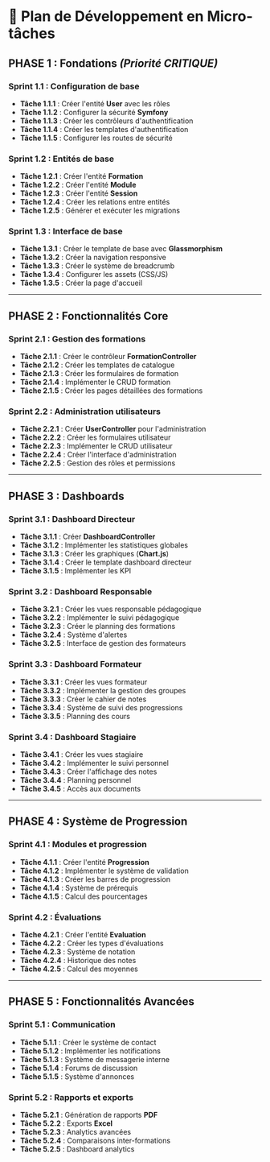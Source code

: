 # 🎯 Plan de Développement en Micro-tâches

## PHASE 1 : Fondations _(Priorité CRITIQUE)_

### Sprint 1.1 : Configuration de base
- **Tâche 1.1.1** : Créer l'entité **User** avec les rôles
- **Tâche 1.1.2** : Configurer la sécurité **Symfony**
- **Tâche 1.1.3** : Créer les contrôleurs d'authentification
- **Tâche 1.1.4** : Créer les templates d'authentification
- **Tâche 1.1.5** : Configurer les routes de sécurité

### Sprint 1.2 : Entités de base
- **Tâche 1.2.1** : Créer l'entité **Formation**
- **Tâche 1.2.2** : Créer l'entité **Module**
- **Tâche 1.2.3** : Créer l'entité **Session**
- **Tâche 1.2.4** : Créer les relations entre entités
- **Tâche 1.2.5** : Générer et exécuter les migrations

### Sprint 1.3 : Interface de base
- **Tâche 1.3.1** : Créer le template de base avec **Glassmorphism**
- **Tâche 1.3.2** : Créer la navigation responsive
- **Tâche 1.3.3** : Créer le système de breadcrumb
- **Tâche 1.3.4** : Configurer les assets (CSS/JS)
- **Tâche 1.3.5** : Créer la page d'accueil

---

## PHASE 2 : Fonctionnalités Core

### Sprint 2.1 : Gestion des formations
- **Tâche 2.1.1** : Créer le contrôleur **FormationController**
- **Tâche 2.1.2** : Créer les templates de catalogue
- **Tâche 2.1.3** : Créer les formulaires de formation
- **Tâche 2.1.4** : Implémenter le CRUD formation
- **Tâche 2.1.5** : Créer les pages détaillées des formations

### Sprint 2.2 : Administration utilisateurs
- **Tâche 2.2.1** : Créer **UserController** pour l'administration
- **Tâche 2.2.2** : Créer les formulaires utilisateur
- **Tâche 2.2.3** : Implémenter le CRUD utilisateur
- **Tâche 2.2.4** : Créer l'interface d'administration
- **Tâche 2.2.5** : Gestion des rôles et permissions

---

## PHASE 3 : Dashboards

### Sprint 3.1 : Dashboard Directeur
- **Tâche 3.1.1** : Créer **DashboardController**
- **Tâche 3.1.2** : Implémenter les statistiques globales
- **Tâche 3.1.3** : Créer les graphiques (**Chart.js**)
- **Tâche 3.1.4** : Créer le template dashboard directeur
- **Tâche 3.1.5** : Implémenter les KPI

### Sprint 3.2 : Dashboard Responsable
- **Tâche 3.2.1** : Créer les vues responsable pédagogique
- **Tâche 3.2.2** : Implémenter le suivi pédagogique
- **Tâche 3.2.3** : Créer le planning des formations
- **Tâche 3.2.4** : Système d'alertes
- **Tâche 3.2.5** : Interface de gestion des formateurs

### Sprint 3.3 : Dashboard Formateur
- **Tâche 3.3.1** : Créer les vues formateur
- **Tâche 3.3.2** : Implémenter la gestion des groupes
- **Tâche 3.3.3** : Créer le cahier de notes
- **Tâche 3.3.4** : Système de suivi des progressions
- **Tâche 3.3.5** : Planning des cours

### Sprint 3.4 : Dashboard Stagiaire
- **Tâche 3.4.1** : Créer les vues stagiaire
- **Tâche 3.4.2** : Implémenter le suivi personnel
- **Tâche 3.4.3** : Créer l'affichage des notes
- **Tâche 3.4.4** : Planning personnel
- **Tâche 3.4.5** : Accès aux documents

---

## PHASE 4 : Système de Progression

### Sprint 4.1 : Modules et progression
- **Tâche 4.1.1** : Créer l'entité **Progression**
- **Tâche 4.1.2** : Implémenter le système de validation
- **Tâche 4.1.3** : Créer les barres de progression
- **Tâche 4.1.4** : Système de prérequis
- **Tâche 4.1.5** : Calcul des pourcentages

### Sprint 4.2 : Évaluations
- **Tâche 4.2.1** : Créer l'entité **Evaluation**
- **Tâche 4.2.2** : Créer les types d'évaluations
- **Tâche 4.2.3** : Système de notation
- **Tâche 4.2.4** : Historique des notes
- **Tâche 4.2.5** : Calcul des moyennes

---

## PHASE 5 : Fonctionnalités Avancées

### Sprint 5.1 : Communication
- **Tâche 5.1.1** : Créer le système de contact
- **Tâche 5.1.2** : Implémenter les notifications
- **Tâche 5.1.3** : Système de messagerie interne
- **Tâche 5.1.4** : Forums de discussion
- **Tâche 5.1.5** : Système d'annonces

### Sprint 5.2 : Rapports et exports
- **Tâche 5.2.1** : Génération de rapports **PDF**
- **Tâche 5.2.2** : Exports **Excel**
- **Tâche 5.2.3** : Analytics avancées
- **Tâche 5.2.4** : Comparaisons inter-formations
- **Tâche 5.2.5** : Dashboard analytics